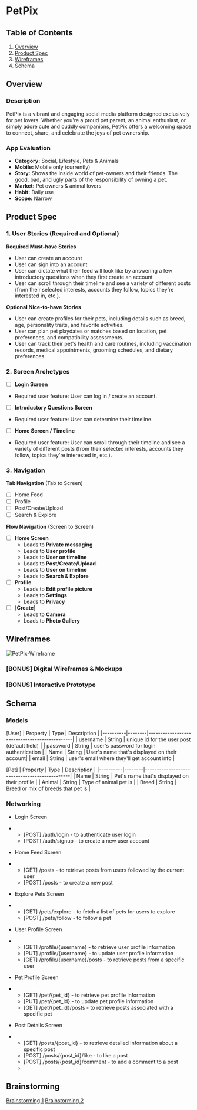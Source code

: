 # PetPix

## Table of Contents

1. [Overview](#Overview)
2. [Product Spec](#Product-Spec)
3. [Wireframes](#Wireframes)
4. [Schema](#Schema)

## Overview

### Description

PetPix is a vibrant and engaging social media platform designed exclusively for pet lovers. Whether you're a proud pet parent, an animal enthusiast, or simply adore cute and cuddly companions, PetPix offers a welcoming space to connect, share, and celebrate the joys of pet ownership.

### App Evaluation

- **Category:** Social, Lifestyle, Pets & Animals
- **Mobile:** Mobile only (currently)
- **Story:** Shows the inside world of pet-owners and their friends. The good, bad, and ugly parts of the responsibility of owning a pet.
- **Market:** Pet owners & animal lovers
- **Habit:** Daily use
- **Scope:** Narrow

## Product Spec

### 1. User Stories (Required and Optional)

**Required Must-have Stories**

* User can create an account
* User can sign into an account
* User can dictate what their feed will look like by answering a few introductory questions when they first create an account
* User can scroll through their timeline and see a variety of different posts (from their selected interests, accounts they follow, topics they're interested in, etc.).

**Optional Nice-to-have Stories**

* User can create profiles for their pets, including details such as breed, age, personality traits, and favorite activities.
* User can plan pet playdates or matches based on location, pet preferences, and compatibility assessments.
* User can track their pet's health and care routines, including vaccination records, medical appointments, grooming schedules, and dietary preferences.

### 2. Screen Archetypes

- [ ] **Login Screen**
* Required user feature: User can log in / create an account.
- [ ] **Introductory Questions Screen**
* Required user feature: User can determine their timeline.
- [ ] **Home Screen / Timeline**
* Required user feature: User can scroll through their timeline and see a variety of different posts (from their selected interests, accounts they follow, topics they're interested in, etc.).

### 3. Navigation

**Tab Navigation** (Tab to Screen)


- [ ] Home Feed
- [ ] Profile
- [ ] Post/Create/Upload
- [ ] Search & Explore

**Flow Navigation** (Screen to Screen)

- [ ] **Home Screen**
  * Leads to **Private messaging**
  * Leads to **User profile**
  * Leads to **User on timeline**
  * Leads to **Post/Create/Upload**
  * Leads to **User on timeline**
  * Leads to **Search & Explore**
- [ ] **Profile**
  * Leads to **Edit profile picture**
  * Leads to **Settings**
  * Leads to **Privacy**
- [ ] [**Create**]
  * Leads to **Camera**
  * Leads to **Photo Gallery**


## Wireframes

![PetPix-Wireframe](https://github.com/MurtajizMehdi/COP4655-Project/assets/90480945/b166be3a-d94b-4665-9881-8e4d29d0639e)

### [BONUS] Digital Wireframes & Mockups

### [BONUS] Interactive Prototype

## Schema 


### Models

[User]
| Property | Type   | Description                                  |
|----------|--------|----------------------------------------------|
| username | String | unique id for the user post (default field)  |
| password | String | user's password for login authentication     |
| Name     | String | User's name that's displayed on their account|
| email    | String | user's email where they'll get account info  |

[Pet]
| Property | Type   | Description                                  |
|----------|--------|----------------------------------------------|
| Name     | String | Pet's name that's displayed on their profile |
| Animal   | String | Type of animal pet is                        |
| Breed    | String | Breed or mix of breeds that pet is           |


### Networking

- Login Screen
- * [POST] /auth/login - to authenticate user login
  * [POST] /auth/signup - to create a new user account
 
- Home Feed Screen
- * [GET] /posts - to retrieve posts from users followed by the current user
  * [POST] /posts - to create a new post
 
- Explore Pets Screen
- * [GET] /pets/explore - to fetch a list of pets for users to explore
  * [POST] /pets/follow - to follow a pet
 
- User Profile Screen
- * [GET] /profile/{username} - to retrieve user profile information
  * [PUT] /profile/{username} - to update user profile information
  * [GET] /profile/{username}/posts - to retrieve posts from a specific user
 
- Pet Profile Screen
- * [GET] /pet/{pet_id} - to retrieve pet profile information
  * [PUT] /pet/{pet_id} - to update pet profile information
  * [GET] /pet/{pet_id}/posts - to retrieve posts associated with a specific pet
 
- Post Details Screen
- * [GET] /posts/{post_id} - to retrieve detailed information about a specific post
  * [POST] /posts/{post_id}/like - to like a post
  * [POST] /posts/{post_id}/comment - to add a comment to a post
  * 


## Brainstorming
[Brainstorming 1](https://hackmd.io/RH-9HlofS0-hXk0W1S4e3w?view)
[Brainstorming 2](https://hackmd.io/redrm6JVSgW20nuoW3fNXQ?view)

